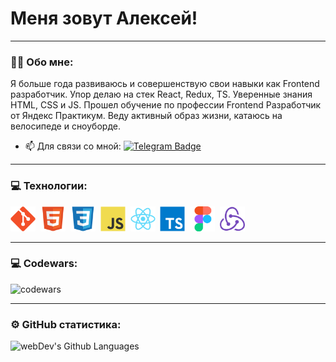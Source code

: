 # Меня зовут Алексей!

---

### :man_technologist: Обо мне:

Я больше года развиваюсь и совершенствую свои навыки как Frontend разработчик.
Упор делаю на стек React, Redux, TS. Уверенные знания HTML, CSS и JS. Прошел обучение по профессии Frontend Разработчик от Яндекс Практикум.
Веду активный образ жизни, катаюсь на велосипеде и сноуборде.

- :mailbox: Для связи со мной: [![Telegram Badge](https://img.shields.io/badge/-Aleksei_Pronin-blue?style=flat&logo=Telegram&logoColor=white)](https://t.me/Aleksei_Pronin13)

---

### 💻 Технологии:

<div>
  <img src="https://github.com/devicons/devicon/blob/master/icons/git/git-original.svg" title="git" alt="git" width="40" height="40"/>&nbsp
  <img src="https://github.com/devicons/devicon/blob/master/icons/html5/html5-original.svg" title="html5" alt="html5" width="40" height="40"/>&nbsp
  <img src="https://github.com/devicons/devicon/blob/master/icons/css3/css3-original.svg" title="css" alt="css" width="40" height="40"/>&nbsp
  <img src="https://github.com/devicons/devicon/blob/master/icons/javascript/javascript-original.svg" title="javascript" alt="javascript" width="40" height="40"/>&nbsp
  <img src="https://github.com/devicons/devicon/blob/master/icons/react/react-original.svg" title="reactjs" alt="reactjs" width="40" height="40"/>&nbsp
  <img src="https://github.com/devicons/devicon/blob/master/icons/typescript/typescript-original.svg" title="typescript" alt="typescript" width="40" height="40"/>&nbsp
  <img src="https://github.com/devicons/devicon/blob/master/icons/figma/figma-original.svg" title="figma" alt="figma" width="40" height="40"/>&nbsp
  <img src="https://github.com/devicons/devicon/blob/master/icons/redux/redux-original.svg" title="redux" alt="redux" width="40" height="40"/>&nbsp

</div>

---

### 💻 Codewars:

![codewars](https://www.codewars.com/users/Alexei%20Pronin/badges/large)

---

### ⚙️ GitHub статистика:

<div>
    <img height="195px" alt="webDev's Github Languages" src="https://github-readme-stats.vercel.app/api/top-langs/?username=AlekseiPronin313&layout=compact&theme=vision-friendly-dark" />
</div>
     

